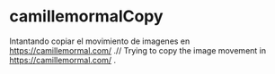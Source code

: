 # camillemormalCopy
Intantando copiar el movimiento  de imagenes en https://camillemormal.com/ .// Trying to copy the image movement in https://camillemormal.com/ .
